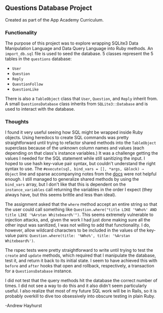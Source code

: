 ## Questions Database Project

Created as part of the App Academy Curriculum.

### Functionality

The purpose of this project was to explore wrapping SQLite3 Data Manipulation Language and Data Query Language into Ruby methods. An `import_db.sql` file is used to seed the database. 5 classes represent the 5 tables in the `questions` database:

- `User`
- `Question`
- `Reply`
- `QuestionFollow`
- `QuestionLike`

There is also a `TableObject` class that `User`, `Question`, and `Reply` inherit from. A small `QuestionsDatabase` class inherits from `SQLite3::Database` and is used to interact with the database.

### Thoughts

I found it very useful seeing how SQL might be wrapped inside Ruby objects. Using heredocs to create SQL commands was pretty straightforward until trying to refactor shared methods into the `TableObject` superclass because of the unknown column names and values (each depending on that class's instance variables.) It was a challenge getting the values I needed for the SQL statement while still sanitizing the input. I hoped to use hash key-value pair syntax, but couldn't understand the right syntax to use. The `#execute(sql, bind_vars = [], *args, &block) ⇒ Object` line and sparse accompanying notes from the [docs](https://www.rubydoc.info/github/luislavena/sqlite3-ruby/SQLite3%2FDatabase:execute) were not helpful enough. I still managed to generalize shared methods by using the `bind_vars` array, but I don't like that this is dependent on the `instance_variables` call returning the variables in the order I expect (they always have, but this seems brittle and less than ideal).

The assignment asked that the `where` method accept an entire string so that the user could call something like `Question.where("title LIKE '%Who%' AND title LIKE '%Arstan Whitebeard%'")`. This seems extremely vulnerable to injection attacks, and, given the work I had just done making sure all the other input was sanitized, I was not willing to add that functionality. I do, however, allow wildcard characters to be included in the values of the key-value pairs: `Question.where(title: '%Who%', title: '%Arstan Whitebeard%')`.

The rspec tests were pretty straightforward to write until trying to test the `create` and `update` methods, which required that I manipulate the database, test it, and return it back to its initial state. I seem to have achieved this with `before` and `after` hooks that open and rollback, respectively, a transaction for a `QuestionsDatabase` instance.

I did not test that the query methods hit the database the correct number of times. I did not see a way to do this and it also didn't seem particularly useful. I also realize that most of my future SQL work will be in Rails, so it is probably overkill to dive too obsessively into obscure testing in plain Ruby.

-Andrew Hayhurst